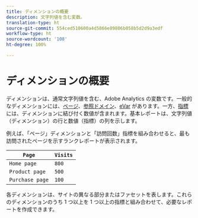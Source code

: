 ```yaml
---
title: ディメンションの概要
description: 文字列値を含む変数。
translation-type: ht
source-git-commit: 554ced510600a4d5866e89806b058b5d2d9a3edf
workflow-type: ht
source-wordcount: '108'
ht-degree: 100%

---
```



# ディメンションの概要

ディメンションは、通常文字列値を含む、Adobe Analytics の変数です。一般的なディメンションには、[ページ](page.md)、[参照ドメイン](referring-domain.md)、[eVar](evar.md) があります。一方、[指標](../metrics/overview.md)には、ディメンションに結び付く数値が含まれます。基本レポートは、文字列値（ディメンション）の行と数値（指標）の列を示します。

例えば、「ページ」ディメンションと「訪問回数」指標を組み合わせると、最も訪問されたページを示すランクレポートが表示されます。

| `Page` | `Visits` |
| --- | --- |
| `Home page` | `800` |
| `Product page` | `500` |
| `Purchase page` | `100` |

各ディメンションは、サイトの異なる部分またはファセットを表します。これらのディメンションのうち 1 つ以上を 1 つ以上の指標と組み合わせて、必要なレポートを作成できます。
